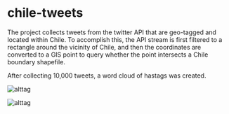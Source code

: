 # chile-tweets

The project collects tweets from the twitter API that are geo-tagged and located within Chile. To accomplish this, the API stream is first filtered to a rectangle around the vicinity of Chile, and then the coordinates are converted to a GIS point to query whether the point intersects a Chile boundary shapefile.   

After collecting 10,000 tweets, a word cloud of hastags was created.


![alttag](https://github.com/harrydurbin/chilean-tweets/blob/master/img/chile_tweets.png)  


![alttag](https://github.com/harrydurbin/chilean-tweets/blob/master/img/chilewordcloud.png)

